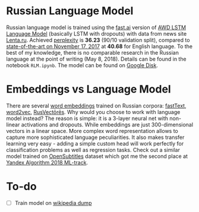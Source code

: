 # Russian Language Model

Russian language model is trained using the [fast.ai](http://www.fast.ai/) version of [AWD LSTM Language Model](https://arxiv.org/abs/1708.02182) (basically LSTM with dropouts) with data from news site [Lenta.ru](https://github.com/yutkin/lenta.ru-news-dataset). Achieved [perplexity](https://en.wikipedia.org/wiki/Perplexity) is **36.23** (90/10 validation split), compared to [state-of-the-art on November 17, 2017](https://github.com/RedditSota/state-of-the-art-result-for-machine-learning-problems) at **40.68** for English language. To the best of my knowledge, there is no comparable research in the Russian language at the point of writing (May 8, 2018). Details can be found in the notebook `RLM.ipynb`. The model can be found on [Google Disk](https://drive.google.com/open?id=1gtIfMcu7q44q3aViepWE63WgsdY2Bjvn).

# Embeddings vs Language Model

There are several [word embeddings](https://en.wikipedia.org/wiki/Word_embedding) trained on Russian corpora: [fastText](https://github.com/facebookresearch/fastText/blob/master/pretrained-vectors.md), [word2vec](https://github.com/Kyubyong/wordvectors), [RusVectōrēs](http://rusvectores.org/en/models/). Why would you choose to work with language model instead? The reason is simple: it is a 3-layer neural net with non-linear activations and dropouts. While embeddings are just 300-dimensional vectors in a linear space. More complex word representation allows to capture more sophisticated language peculiarities. It also makes transfer learning very easy - adding a simple custom head will work perfectly for classification problems as well as regression tasks. Check out a similar model trained on [OpenSubtitles](http://www.opensubtitles.org/?) dataset which got me the second place at [Yandex Algorithm 2018 ML-track](https://github.com/ppleskov/yandex-algorithm-ml-track-2018).

# To-do

* [ ] Train model on [wikipedia dump](https://dumps.wikimedia.org/ruwiki/latest/ruwiki-latest-pages-articles.xml.bz2)

